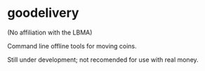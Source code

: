 # goodelivery

(No affiliation with the LBMA)

Command line offline tools for moving coins.

Still under development; not recomended for use with real money.

